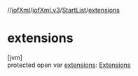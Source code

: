 //[iofXml](../../../index.md)/[iofXml.v3](../index.md)/[StartList](index.md)/[extensions](extensions.md)

# extensions

[jvm]\
protected open var [extensions](extensions.md): [Extensions](../-extensions/index.md)
